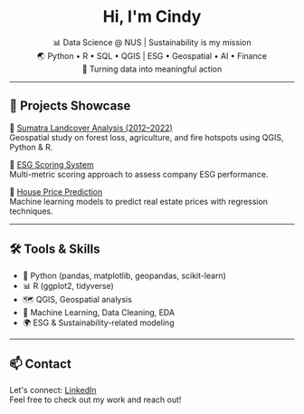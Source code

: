 <h1 align="center">Hi, I'm Cindy </h1>

<p align="center">
  📊 Data Science @ NUS | Sustainability is my mission <br>
  🌏 Python • R • SQL • QGIS | ESG • Geospatial • AI • Finance <br>
  🚀 Turning data into meaningful action
</p>

</p>

---

## 🌟 Projects Showcase

🔹 [Sumatra Landcover Analysis (2012–2022)](https://github.com/MaoKuangHsin/Sumatra-Landcover)  
Geospatial study on forest loss, agriculture, and fire hotspots using QGIS, Python & R.

🔹 [ESG Scoring System](https://github.com/MaoKuangHsin/ESG-Scoring-System)  
Multi-metric scoring approach to assess company ESG performance.

🔹 [House Price Prediction](https://github.com/MaoKuangHsin/House-Prices-Prediction)  
Machine learning models to predict real estate prices with regression techniques.

---

## 🛠️ Tools & Skills

- 🧪 Python (pandas, matplotlib, geopandas, scikit-learn)
- 📊 R (ggplot2, tidyverse)
- 🗺️ QGIS, Geospatial analysis
- 🧠 Machine Learning, Data Cleaning, EDA
- 🌍 ESG & Sustainability-related modeling

---

## 📫 Contact

Let's connect: [LinkedIn](https://www.linkedin.com/in/cindymao109/)  
Feel free to check out my work and reach out!

<!--
**MaoKuangHsin/MaoKuangHsin** is a ✨ _special_ ✨ repository because its `README.md` (this file) appears on your GitHub profile.

Here are some ideas to get you started:

- 🔭 I’m currently working on ...
- 🌱 I’m currently learning ...
- 👯 I’m looking to collaborate on ...
- 🤔 I’m looking for help with ...
- 💬 Ask me about ...
- 📫 How to reach me: ...
- 😄 Pronouns: ...
- ⚡ Fun fact: ...
-->
